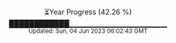 <p align="center">
⏳Year Progress (42.26 %) <br>
████████████▁▁▁▁▁▁▁▁▁▁▁▁▁▁▁▁▁▁ <br>
<sub>Updated: Sun, 04 Jun 2023 06:02:43 GMT</sub>
</p>

